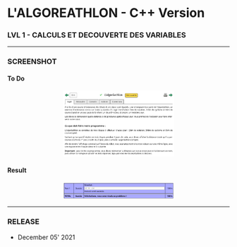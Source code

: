 # L'ALGOREATHLON - C++ Version
### LVL 1 - CALCULS ET DECOUVERTE DES VARIABLES

---
### **SCREENSHOT**

#### To Do
<div align="center">
    <img
        src="https://github.com/Ayckinn/CPP/blob/main/FRANCE_IOI/LEVEL_01/3_Calculs_et_variables/04_algoreathlon/todo.png"
        alt="DEMO"
        style="width:50%">
</div>

#### Result
<div align="center">
    <img
        src="https://github.com/Ayckinn/CPP/blob/main/FRANCE_IOI/LEVEL_01/3_Calculs_et_variables/04_algoreathlon/result.png"
        alt="DEMO"
        style="width:50%">
</div>

---
### **RELEASE**

- December 05' 2021